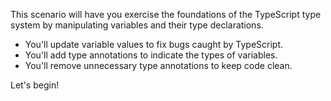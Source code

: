 This scenario will have you exercise the foundations of the TypeScript type system by manipulating variables and their type declarations.

- You'll update variable values to fix bugs caught by TypeScript.
- You'll add type annotations to indicate the types of variables.
- You'll remove unnecessary type annotations to keep code clean.

Let's begin!
